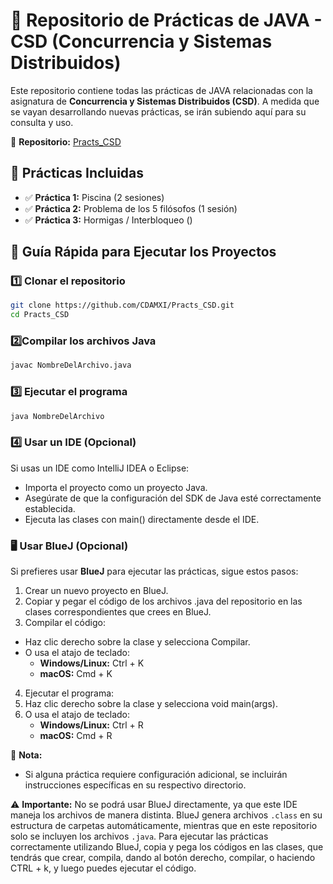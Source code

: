 # 📌 Repositorio de Prácticas de JAVA - CSD (Concurrencia y Sistemas Distribuidos)  

Este repositorio contiene todas las prácticas de JAVA relacionadas con la asignatura de **Concurrencia y Sistemas Distribuidos (CSD)**. A medida que se vayan desarrollando nuevas prácticas, se irán subiendo aquí para su consulta y uso.  

🔗 **Repositorio:** [Practs_CSD](https://github.com/CDAMXI/Practs_CSD.git)  

## 📂 Prácticas Incluidas
- ✅ **Práctica 1:** Piscina  (2 sesiones)
- ✅ **Práctica 2:** Problema de los 5 filósofos (1 sesión)
- ✅ **Práctica 3:** Hormigas / Interbloqueo ()

## 🚀 Guía Rápida para Ejecutar los Proyectos  

### 1️⃣ Clonar el repositorio  
```bash
git clone https://github.com/CDAMXI/Practs_CSD.git
cd Practs_CSD
```
### 2️⃣Compilar los archivos Java
```bash
javac NombreDelArchivo.java
```
### 3️⃣ Ejecutar el programa
```bash
java NombreDelArchivo
```
### 4️⃣ Usar un IDE (Opcional)
Si usas un IDE como IntelliJ IDEA o Eclipse:
- Importa el proyecto como un proyecto Java.
- Asegúrate de que la configuración del SDK de Java esté correctamente establecida.
- Ejecuta las clases con main() directamente desde el IDE.

### 🖥️ Usar BlueJ (Opcional)
Si prefieres usar **BlueJ** para ejecutar las prácticas, sigue estos pasos:
1. Crear un nuevo proyecto en BlueJ.
2. Copiar y pegar el código de los archivos .java del repositorio en las clases correspondientes que crees en BlueJ.
3. Compilar el código:
- Haz clic derecho sobre la clase y selecciona Compilar.
- O usa el atajo de teclado:
    - **Windows/Linux:** Ctrl + K
    - **macOS:** Cmd + K

4. Ejecutar el programa:
5. Haz clic derecho sobre la clase y selecciona void main(args).
6. O usa el atajo de teclado:
    - **Windows/Linux:** Ctrl + R
    - **macOS:** Cmd + R

📌 **Nota:** 
- Si alguna práctica requiere configuración adicional, se incluirán instrucciones específicas en su respectivo directorio.

⚠️ **Importante:** No se podrá usar BlueJ directamente, ya que este IDE maneja los archivos de manera distinta. BlueJ genera archivos ```.class``` en su estructura de carpetas automáticamente, mientras que en este repositorio solo se incluyen los archivos ```.java```. Para ejecutar las prácticas correctamente utilizando BlueJ, copia y pega los códigos en las clases, que tendrás que crear, compila, dando al botón derecho, compilar, o haciendo CTRL + k, y luego puedes ejecutar el código.
